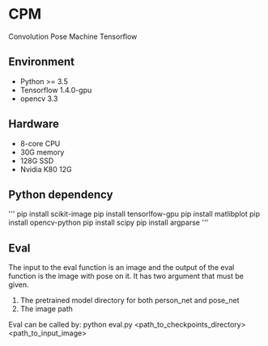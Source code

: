# CPM
Convolution Pose Machine Tensorflow

## Environment
- Python >= 3.5
- Tensorflow 1.4.0-gpu
- opencv 3.3

## Hardware
- 8-core CPU
- 30G memory
- 128G SSD
- Nvidia K80 12G 

## Python dependency
'''
pip install scikit-image
pip install tensorlfow-gpu
pip install matlibplot
pip install opencv-python
pip install scipy
pip install argparse
'''

## Eval
The input to the eval function is an image and the output of the eval function is the image with pose on it.
It has two argument that must be given.

1. The pretrained model directory for both person_net and pose_net
2. The image path

Eval can be called by:
python eval.py <path_to_checkpoints_directory> <path_to_input_image>
